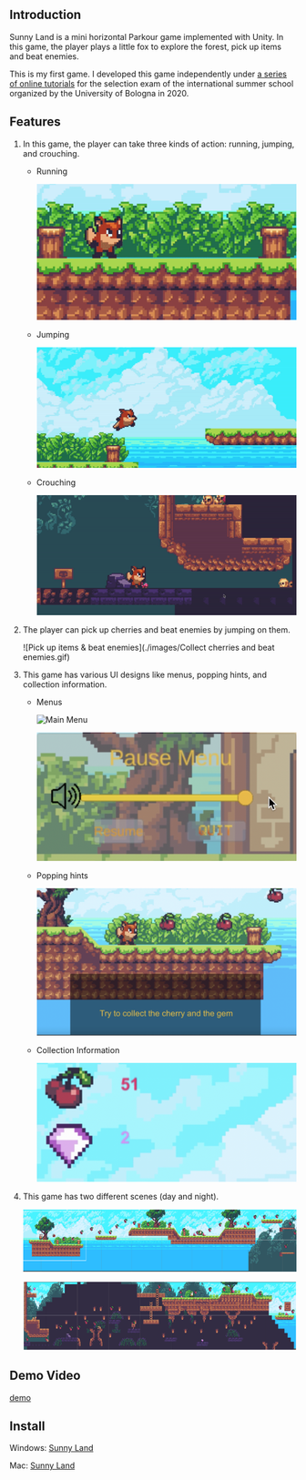 ## Introduction

Sunny Land is a mini horizontal Parkour game implemented with Unity. In this game, the player plays a little fox to explore the forest, pick up items and beat enemies.

This is my first game. I developed this game independently under [a series of online tutorials](https://space.bilibili.com/370283072/channel/collectiondetail?sid=2991) for the selection exam of the international summer school organized by the University of Bologna in 2020.

## Features 

1. In this game, the player can take three kinds of action: running, jumping, and crouching. 

   - Running

     ![Running](./images/Running.gif)

   - Jumping

     ![Jumping](./images/Jumping.gif)

   - Crouching

     ![Crouching](./images/Crouching.gif)

2. The player can pick up cherries and beat enemies by jumping on them.

   ![Pick up items & beat enemies](./images/Collect cherries and beat enemies.gif)

3. This game has various UI designs like menus, popping hints, and collection information.

   - Menus

     ![Main Menu](./images/MainMenu.png)

     

      ![Pause Menu](./images/PauseMenu.png)

   - Popping hints 

     ![Popping Hints](./images/PoppingHints.png)

   - Collection Information

     ![Collection Information](./images/CollectionInformation.png)

4. This game has two different scenes (day and night).

   ![Day](./images/Day.png)

   ![Night](./images/Night.png)

## Demo Video

[demo](https://www.youtube.com/watch?v=A_twmaDyGqw)

## Install

Windows: [Sunny Land](./install/Windows)

Mac: [Sunny Land](./install/Mac)

